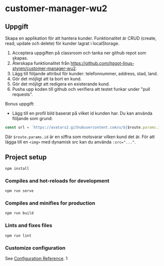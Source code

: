 # customer-manager-wu2

## Uppgift
Skapa en applikation för att hantera kunder. Funktionalitet är CRUD (create, read, update och delete) för kunder lagrat i localStorage.

1. Acceptera uppgiften på classroom och tanka ner github repot som skapas.
2. Återskapa funktionalitet från https://github.com/itggot-linus-styren/customer-manager-wu2.
3. Lägg till följande attribut för kunder: telefonnummer, address, stad, land.
4. Gör det möjligt att ta bort en kund.
5. Gör det möjligt att redigera en existerande kund.
6. Pusha upp koden till github och verifiera att testet funkar under "pull requests".

Bonus uppgift:
- Lägg till en profil bild baserat på vilket id kunden har. Du kan använda följande som grund:
```javascript
const url = `https://avatars2.githubusercontent.com/u/${$route.params.id}?s=360`;
```
Där `$route.params.id` är en siffra som motsvarar vilken kund det är. För att lägga till en `<img>` med dynamisk src kan du använda `:src="..."`.

## Project setup
```
npm install
```

### Compiles and hot-reloads for development
```
npm run serve
```

### Compiles and minifies for production
```
npm run build
```

### Lints and fixes files
```
npm run lint
```

### Customize configuration
See [Configuration Reference](https://cli.vuejs.org/config/).
1
